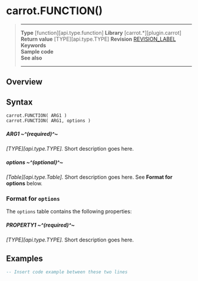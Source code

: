 # carrot.FUNCTION()

> --------------------- ------------------------------------------------------------------------------------------
> __Type__              [function][api.type.function]
> __Library__           [carrot.*][plugin.carrot]
> __Return value__      [TYPE][api.type.TYPE]
> __Revision__          [REVISION_LABEL](REVISION_URL)
> __Keywords__          
> __Sample code__       
> __See also__          
> --------------------- ------------------------------------------------------------------------------------------


## Overview



## Syntax

	carrot.FUNCTION( ARG1 )
	carrot.FUNCTION( ARG1, options )

##### ARG1 ~^(required)^~
_[TYPE][api.type.TYPE]._ Short description goes here.

##### options ~^(optional)^~
_[Table][api.type.Table]._ Short description goes here. See **Format for options** below.


### Format for `options`

The `options` table contains the following properties:

##### PROPERTY1 ~^(required)^~
_[TYPE][api.type.TYPE]._ Short description goes here.


## Examples

``````lua
-- Insert code example between these two lines
``````
